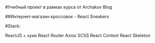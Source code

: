 #Учебный проект в рамках курса от Archakov Blog

##Интернет-магазин кроссовок - React Sneakers

#Stack:

ReactJS + хуки
React Router
Axios
SCSS
React Context
React Skeleton
